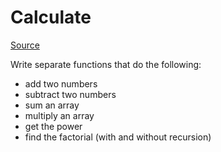 # Calculate
[Source](https://github.com/rfloarea/javascript-exercises/tree/main/08_calculator#exercise-08---calculator)

Write separate functions that do the following:
- add two numbers
- subtract two numbers
- sum an array
- multiply an array 
- get the power
- find the factorial (with and without recursion)